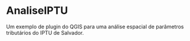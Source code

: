 # AnaliseIPTU
 Um exemplo de  plugin do QGIS para uma análise espacial de parâmetros tributários do IPTU de Salvador.
